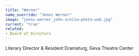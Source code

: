 ```yaml
---
title: "Werner"
name_override: "Jenni Werner"
image: "jenni-werner_john-schlia-photo-web.jpg"
current: "true"
related:
- Board of Directors
---
```


Literary Director & Resident Dramaturg, Geva Theatre Center
